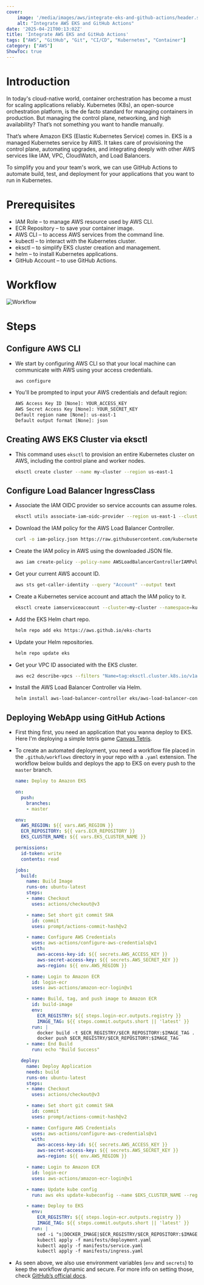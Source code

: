 ```yaml
---
cover:
    image: '/media/images/aws/integrate-eks-and-github-actions/header.svg'
    alt: "Integrate AWS EKS and GitHub Actions"
date: '2025-04-21T00:13:02Z'
title: 'Integrate AWS EKS and GitHub Actions'
tags: ["AWS", "GitHub", "Git", "CI/CD", "Kubernetes", "Container"]
category: ["AWS"]
ShowToc: true
---
```


# Introduction
In today's cloud-native world, container orchestration has become a must for scaling applications reliably. Kubernetes (K8s), an open-source orchestration platform, is the de facto standard for managing containers in production. But managing the control plane, networking, and high availability? That’s not something you want to handle manually.

That’s where Amazon EKS (Elastic Kubernetes Service) comes in. EKS is a managed Kubernetes service by AWS. It takes care of provisioning the control plane, automating upgrades, and integrating deeply with other AWS services like IAM, VPC, CloudWatch, and Load Balancers.

To simplify you and your team's work, we can use GitHub Actions to automate build, test, and deployment for your applications that you want to run in Kubernetes.

# Prerequisites
* IAM Role – to manage AWS resource used by AWS CLI.
* ECR Repository – to save your container image.
* AWS CLI – to access AWS services from the command line.
* kubectl – to interact with the Kubernetes cluster.
* eksctl – to simplify EKS cluster creation and management.
* helm – to install Kubernetes applications.
* GitHub Account – to use GitHub Actions.

# Workflow
![Workflow](/media/images/aws/integrate-eks-and-github-actions/workflow.svg)

# Steps

## Configure AWS CLI
* We start by configuring AWS CLI so that your local machine can communicate with AWS using your access credentials.
  ```bash
  aws configure
  ```

* You'll be prompted to input your AWS credentials and default region:
  ```txt
  AWS Access Key ID [None]: YOUR_ACCESS_KEY
  AWS Secret Access Key [None]: YOUR_SECRET_KEY
  Default region name [None]: us-east-1
  Default output format [None]: json
  ```

## Creating AWS EKS Cluster via eksctl
* This command uses `eksctl` to provision an entire Kubernetes cluster on AWS, including the control plane and worker nodes.
  ```bash
  eksctl create cluster --name my-cluster --region us-east-1
  ```

## Configure Load Balancer IngressClass
* Associate the IAM OIDC provider so service accounts can assume roles.
  ```bash
  eksctl utils associate-iam-oidc-provider --region us-east-1 --cluster my-cluster --approve
  ```

* Download the IAM policy for the AWS Load Balancer Controller.
  ```bash
  curl -o iam-policy.json https://raw.githubusercontent.com/kubernetes-sigs/aws-load-balancer-controller/refs/heads/main/docs/install/iam_policy.json
  ```

* Create the IAM policy in AWS using the downloaded JSON file.
  ```bash
  aws iam create-policy --policy-name AWSLoadBalancerControllerIAMPolicy --policy-document file://iam-policy.json
  ```

* Get your current AWS account ID.
  ```bash
  aws sts get-caller-identity --query "Account" --output text
  ```

* Create a Kubernetes service account and attach the IAM policy to it.
  ```bash
  eksctl create iamserviceaccount --cluster=my-cluster --namespace=kube-system --name=aws-load-balancer-controller --attach-policy-arn=arn:aws:iam::<AWSAccountNumber>:policy/AWSLoadBalancerControllerIAMPolicy --override-existing-serviceaccounts --region us-east-1 --approve
  ```

* Add the EKS Helm chart repo.
  ```bash
  helm repo add eks https://aws.github.io/eks-charts
  ```

* Update your Helm repositories.
  ```bash
  helm repo update eks
  ```

* Get your VPC ID associated with the EKS cluster.
  ```bash
  aws ec2 describe-vpcs --filters "Name=tag:eksctl.cluster.k8s.io/v1alpha1/cluster-name,Values=my-cluster" --query "Vpcs[0].VpcId" --output text
  ```

* Install the AWS Load Balancer Controller via Helm.
  ```bash
  helm install aws-load-balancer-controller eks/aws-load-balancer-controller -n kube-system --set clusterName=my-cluster --set serviceAccount.create=false --set serviceAccount.name=aws-load-balancer-controller --set region=us-east-1 --set vpcId=<yourVPCID>
  ```

## Deploying WebApp using GitHub Actions

* First thing first, you need an application that you wanna deploy to EKS. Here I'm deploying a simple tetris game [Canvas Tetris](https://github.com/rifkyards/canvas-tetris).

* To create an automated deployment, you need a workflow file placed in the `.github/workflows` directory in your repo with a `.yaml` extension. The workflow below builds and deploys the app to EKS on every push to the `master` branch.

  ```yaml
  name: Deploy to Amazon EKS

  on:
    push:
      branches:
      - master

  env:
    AWS_REGION: ${{ vars.AWS_REGION }}
    ECR_REPOSITORY: ${{ vars.ECR_REPOSITORY }}
    EKS_CLUSTER_NAME: ${{ vars.EKS_CLUSTER_NAME }}

  permissions:
    id-token: write
    contents: read

  jobs:
    build:
      name: Build Image
      runs-on: ubuntu-latest
      steps:
      - name: Checkout
        uses: actions/checkout@v3

      - name: Set short git commit SHA
        id: commit
        uses: prompt/actions-commit-hash@v2

      - name: Configure AWS Credentials
        uses: aws-actions/configure-aws-credentials@v1
        with:
          aws-access-key-id: ${{ secrets.AWS_ACCESS_KEY }}
          aws-secret-access-key: ${{ secrets.AWS_SECRET_KEY }}
          aws-region: ${{ env.AWS_REGION }}

      - name: Login to Amazon ECR
        id: login-ecr
        uses: aws-actions/amazon-ecr-login@v1

      - name: Build, tag, and push image to Amazon ECR
        id: build-image
        env:
          ECR_REGISTRY: ${{ steps.login-ecr.outputs.registry }}
          IMAGE_TAG: ${{ steps.commit.outputs.short || 'latest' }}
        run: |
          docker build -t $ECR_REGISTRY/$ECR_REPOSITORY:$IMAGE_TAG .
          docker push $ECR_REGISTRY/$ECR_REPOSITORY:$IMAGE_TAG
      - name: End Build
        run: echo "Build Success"

    deploy:
      name: Deploy Application
      needs: build
      runs-on: ubuntu-latest
      steps:
      - name: Checkout
        uses: actions/checkout@v3

      - name: Set short git commit SHA
        id: commit
        uses: prompt/actions-commit-hash@v2

      - name: Configure AWS Credentials
        uses: aws-actions/configure-aws-credentials@v1
        with:
          aws-access-key-id: ${{ secrets.AWS_ACCESS_KEY }}
          aws-secret-access-key: ${{ secrets.AWS_SECRET_KEY }}
          aws-region: ${{ env.AWS_REGION }}

      - name: Login to Amazon ECR
        id: login-ecr
        uses: aws-actions/amazon-ecr-login@v1

      - name: Update kube config
        run: aws eks update-kubeconfig --name $EKS_CLUSTER_NAME --region $AWS_REGION

      - name: Deploy to EKS
        env:
          ECR_REGISTRY: ${{ steps.login-ecr.outputs.registry }}        
          IMAGE_TAG: ${{ steps.commit.outputs.short || 'latest' }}
        run: |
          sed -i "s|DOCKER_IMAGE|$ECR_REGISTRY/$ECR_REPOSITORY:$IMAGE_TAG|g" manifests/deployment.yaml && \
          kubectl apply -f manifests/deployment.yaml
          kubectl apply -f manifests/service.yaml
          kubectl apply -f manifests/ingress.yaml
  ```

* As seen above, we also use environment variables (`env` and `secrets`) to keep the workflow dynamic and secure. For more info on setting those, check [GitHub’s official docs](https://docs.github.com/en/actions/writing-workflows/choosing-what-your-workflow-does/store-information-in-variables#creating-configuration-variables-for-a-repository).
